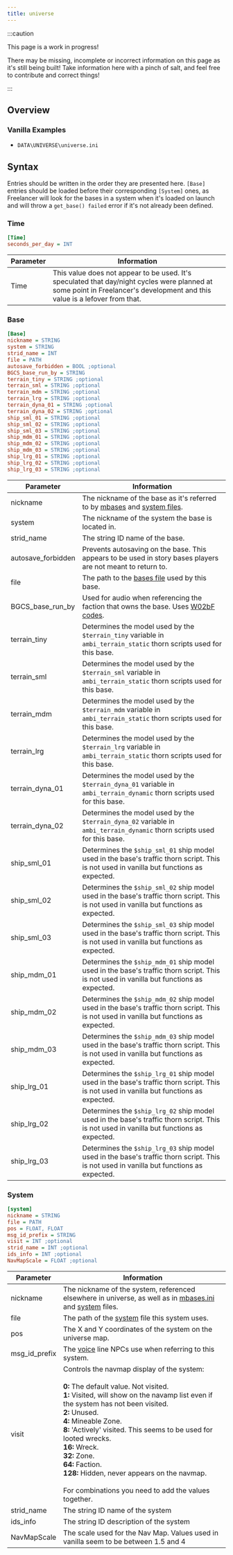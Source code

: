 ```yaml
---
title: universe
---
```


:::caution

This page is a work in progress!

There may be missing, incomplete or incorrect information on this page as it's still being built! Take information here with a pinch of salt, and feel free to contribute and correct things!

:::

## Overview


### Vanilla Examples

* `DATA\UNIVERSE\universe.ini`

## Syntax
Entries should be written in the order they are presented here. `[Base]` entries should be loaded before their corresponding `[System]` ones, as Freelancer will look for the bases in a system when it's loaded on launch and will throw a `get_base() failed` error if it's not already been defined.

### Time

```ini
[Time]
seconds_per_day = INT
```

| Parameter | Information                                                                                                                                                                |
| --------- | -------------------------------------------------------------------------------------------------------------------------------------------------------------------------- |
| Time      | This value does not appear to be used. It's speculated that day/night cycles were planned at some point in Freelancer's development and this value is a lefover from that. |

### Base

```ini
[Base]
nickname = STRING 
system = STRING
strid_name = INT 
file = PATH
autosave_forbidden = BOOL ;optional
BGCS_base_run_by = STRING
terrain_tiny = STRING ;optional
terrain_sml = STRING ;optional
terrain_mdm = STRING ;optional
terrain_lrg = STRING ;optional
terrain_dyna_01 = STRING ;optional
terrain_dyna_02 = STRING ;optional
ship_sml_01 = STRING ;optional
ship_sml_02 = STRING ;optional
ship_sml_03 = STRING ;optional
ship_mdm_01 = STRING ;optional
ship_mdm_02 = STRING ;optional
ship_mdm_03 = STRING ;optional
ship_lrg_01 = STRING ;optional
ship_lrg_02 = STRING ;optional
ship_lrg_03 = STRING ;optional
```

| Parameter          | Information                                                                                                                                                               |
| ------------------ | ------------------------------------------------------------------------------------------------------------------------------------------------------------------------- |
| nickname           | The nickname of the base as it's referred to by [mbases](../hardcoded-inis/data/missions/mbases.ini.md) and [system files](./system.md).                                  |
| system             | The nickname of the system the base is located in.                                                                                                                        |
| strid_name         | The string ID name of the base.                                                                                                                                           |
| autosave_forbidden | Prevents autosaving on the base. This appears to be used in story bases players are not meant to return to.                                                               |
| file               | The path to the [bases file](./bases.md) used by this base.                                                                                                               |
| BGCS_base_run_by   | Used for audio when referencing the faction that owns the base. Uses [W02bF codes](https://the-starport.net/freelancer/forum/viewtopic.php?post_id=58554#forumpost58554). |
| terrain_tiny       | Determines the model used by the `$terrain_tiny` variable in `ambi_terrain_static` thorn scripts used for this base.                                                      |
| terrain_sml        | Determines the model used by the `$terrain_sml` variable in `ambi_terrain_static` thorn scripts used for this base.                                                       |
| terrain_mdm        | Determines the model used by the `$terrain_mdm` variable in `ambi_terrain_static` thorn scripts used for this base.                                                       |
| terrain_lrg        | Determines the model used by the `$terrain_lrg` variable in `ambi_terrain_static` thorn scripts used for this base.                                                       |
| terrain_dyna_01    | Determines the model used by the `$terrain_dyna_01` variable in `ambi_terrain_dynamic` thorn scripts used for this base.                                                  |
| terrain_dyna_02    | Determines the model used by the `$terrain_dyna_02` variable in `ambi_terrain_dynamic` thorn scripts used for this base.                                                  |
| ship_sml_01        | Determines the `$ship_sml_01` ship model used in the base's traffic thorn script. This is not used in vanilla but functions as expected.                                  |
| ship_sml_02        | Determines the `$ship_sml_02` ship model used in the base's traffic thorn script. This is not used in vanilla but functions as expected.                                  |
| ship_sml_03        | Determines the `$ship_sml_03` ship model used in the base's traffic thorn script. This is not used in vanilla but functions as expected.                                  |
| ship_mdm_01        | Determines the `$ship_mdm_01` ship model used in the base's traffic thorn script. This is not used in vanilla but functions as expected.                                  |
| ship_mdm_02        | Determines the `$ship_mdm_02` ship model used in the base's traffic thorn script. This is not used in vanilla but functions as expected.                                  |
| ship_mdm_03        | Determines the `$ship_mdm_03` ship model used in the base's traffic thorn script. This is not used in vanilla but functions as expected.                                  |
| ship_lrg_01        | Determines the `$ship_lrg_01` ship model used in the base's traffic thorn script. This is not used in vanilla but functions as expected.                                  |
| ship_lrg_02        | Determines the `$ship_lrg_02` ship model used in the base's traffic thorn script. This is not used in vanilla but functions as expected.                                  |
| ship_lrg_03        | Determines the `$ship_lrg_03` ship model used in the base's traffic thorn script. This is not used in vanilla but functions as expected.                                  |

### System

```ini
[system]
nickname = STRING
file = PATH
pos = FLOAT, FLOAT
msg_id_prefix = STRING
visit = INT ;optional
strid_name = INT ;optional
ids_info = INT ;optional
NavMapScale = FLOAT ;optional
```

| Parameter     | Information                                                                                                                                                                                                                                                                                                                                                                                                                                                                                               |
| ------------- | --------------------------------------------------------------------------------------------------------------------------------------------------------------------------------------------------------------------------------------------------------------------------------------------------------------------------------------------------------------------------------------------------------------------------------------------------------------------------------------------------------- |
| nickname      | The nickname of the system, referenced elsewhere in universe, as well as in [mbases.ini](../hardcoded-inis/data/missions/mbases.ini.md) and [system](./system.md) files.                                                                                                                                                                                                                                                                                                                                  |
| file          | The path of the [system](./system.md) file this system uses.                                                                                                                                                                                                                                                                                                                                                                                                                                              |
| pos           | The X and Y coordinates of the system on the universe map.                                                                                                                                                                                                                                                                                                                                                                                                                                                |
| msg_id_prefix | The [voice](./voices.md) line NPCs use when referring to this system.                                                                                                                                                                                                                                                                                                                                                                                                                                     |
| visit         | Controls the navmap display of the system: <br /><br />**0:** The default value. Not visited. <br />**1:** Visited, will show on the navamp list even if the system has not been visited. <br />**2:** Unused. <br />**4:** Mineable Zone. <br />**8:** 'Actively' visited. This seems to be used for looted wrecks. <br />**16:** Wreck. <br />**32:** Zone. <br />**64:** Faction. <br />**128:** Hidden, never appears on the navmap.<br /><br />For combinations you need to add the values together. |
| strid_name    | The string ID name of the system                                                                                                                                                                                                                                                                                                                                                                                                                                                                          |
| ids_info      | The string ID description of the system                                                                                                                                                                                                                                                                                                                                                                                                                                                                   |
| NavMapScale   | The scale used for the Nav Map. Values used in vanilla seem to be between 1.5 and 4                                                                                                                                                                                                                                                                                                                                                                                                                       |
